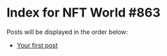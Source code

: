 # Index for NFT World #863
Posts will be displayed in the order below:

- [Your first post](./001-first.md)


